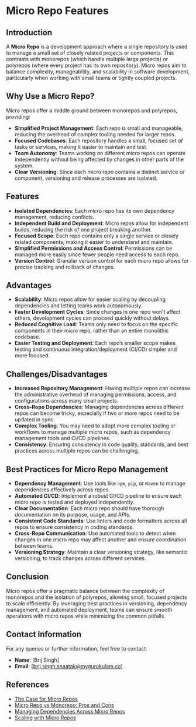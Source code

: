 
# Micro Repo Features

## Introduction
A **Micro Repo** is a development approach where a single repository is used to manage a small set of closely related projects or components. This contrasts with monorepos (which handle multiple large projects) or polyrepos (where every project has its own repository). Micro repos aim to balance complexity, manageability, and scalability in software development, particularly when working with small teams or tightly coupled projects.

## Why Use a Micro Repo?
Micro repos offer a middle ground between monorepos and polyrepos, providing:
- **Simplified Project Management**: Each repo is small and manageable, reducing the overhead of complex tooling needed for larger repos.
- **Focused Codebases**: Each repository handles a small, focused set of tasks or services, making it easier to maintain and test.
- **Team Autonomy**: Teams working on different micro repos can operate independently without being affected by changes in other parts of the system.
- **Clear Versioning**: Since each micro repo contains a distinct service or component, versioning and release processes are isolated.

## Features
- **Isolated Dependencies**: Each micro repo has its own dependency management, reducing conflicts.
- **Independent Build and Deployment**: Micro repos allow for independent builds, reducing the risk of one project breaking another.
- **Focused Scope**: Each repo contains only a single service or closely related components, making it easier to understand and maintain.
- **Simplified Permissions and Access Control**: Permissions can be managed more easily since fewer people need access to each repo.
- **Version Control**: Granular version control for each micro repo allows for precise tracking and rollback of changes.

## Advantages
- **Scalability**: Micro repos allow for easier scaling by decoupling dependencies and letting teams work autonomously.
- **Faster Development Cycles**: Since changes in one repo won’t affect others, development cycles can proceed quickly without delays.
- **Reduced Cognitive Load**: Teams only need to focus on the specific components in their micro repo, rather than an entire monolithic codebase.
- **Easier Testing and Deployment**: Each repo’s smaller scope makes testing and continuous integration/deployment (CI/CD) simpler and more focused.

## Challenges/Disadvantages
- **Increased Repository Management**: Having multiple repos can increase the administrative overhead of managing permissions, access, and configurations across many small projects.
- **Cross-Repo Dependencies**: Managing dependencies across different repos can become tricky, especially if two or more repos need to be updated in sync.
- **Complex Tooling**: You may need to adopt more complex tooling or workflows to manage multiple micro repos, such as dependency management tools and CI/CD pipelines.
- **Consistency**: Ensuring consistency in code quality, standards, and best practices across multiple repos can be challenging.

## Best Practices for Micro Repo Management
- **Dependency Management**: Use tools like `npm`, `pip`, or `Maven` to manage dependencies effectively across repos.
- **Automated CI/CD**: Implement a robust CI/CD pipeline to ensure each micro repo is tested and deployed independently.
- **Clear Documentation**: Each micro repo should have thorough documentation on its purpose, usage, and APIs.
- **Consistent Code Standards**: Use linters and code formatters across all repos to ensure consistency in coding standards.
- **Cross-Repo Communication**: Use automated tools to detect when changes in one micro repo may affect another and ensure coordination between teams.
- **Versioning Strategy**: Maintain a clear versioning strategy, like semantic versioning, to track changes across different services.

## Conclusion
Micro repos offer a pragmatic balance between the complexity of monorepos and the isolation of polyrepos, allowing small, focused projects to scale efficiently. By leveraging best practices in versioning, dependency management, and automated deployment, teams can ensure smooth operations with micro repos while minimizing the common pitfalls.

## Contact Information
For any queries or further information, feel free to contact:



- **Name**: [Brij Singh]
- **Email**: [brij.singh.snaatak@mygurukulam.co]


## References
- [The Case for Micro Repos](https://example.com/micro-repos-article)
- [Micro Repo vs Monorepo: Pros and Cons](https://example.com/pros-cons-microrepo)
- [Managing Dependencies Across Micro Repos](https://example.com/dependencies-management)
- [Scaling with Micro Repos](https://example.com/scaling-micro-repos)
